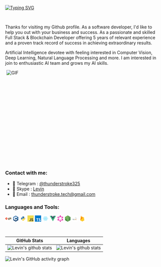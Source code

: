 
[![Typing SVG](https://readme-typing-svg.herokuapp.com?color=%2336BCF7&center=true&vCenter=true&width=600&lines=Hi+there+👋,+Welcome+to+My+Profile!;Over+5+years+of+Full+Stack+and+Blockchain+experience;Data+Science+Machine+learning+enthusiast+)](https://git.io/typing-svg)

<br/>

  Thanks for visiting my Github profile. As a software developer, I'd like to help you out with your business and success. 
  As a passionate and skilled Full Stack & Blockchain Developer offering 5 years of relevant experience and a proven track record of success in achieving extraordinary results.

  Artificial Intelligence devotee with feeling interested in Computer Vision, Deep Learning, Natural Language Processing and more. I am interested in join to enthusiastic AI team and grows my AI skills.
<br/>

<div>
  <img align="right" alt="GIF" src="https://www.mygo.ge/uploads/blog/1584023795.jpg" width="500" height="320" />
</div>


### Contact with me:

- 💬 Telegram : [@thunderstroke325](https://t.me/thunderstroke325)
- 💬 Skype : [Levin](https://join.skype.com/invite/yfZXy52mRGG7)
- 📝 Email : thunderstroke.tech@gmail.com

### Languages and Tools:

<code><img height="20" src="https://raw.githubusercontent.com/github/explore/80688e429a7d4ef2fca1e82350fe8e3517d3494d/topics/git/git.png"></code>
<code><img height="20" src="https://raw.githubusercontent.com/github/explore/80688e429a7d4ef2fca1e82350fe8e3517d3494d/topics/cpp/cpp.png"></code>
<code><img height="20" src="https://raw.githubusercontent.com/github/explore/80688e429a7d4ef2fca1e82350fe8e3517d3494d/topics/python/python.png"></code>
<code><img height="20" src="https://raw.githubusercontent.com/github/explore/80688e429a7d4ef2fca1e82350fe8e3517d3494d/topics/javascript/javascript.png"></code>
<code><img height="20" src="https://raw.githubusercontent.com/github/explore/80688e429a7d4ef2fca1e82350fe8e3517d3494d/topics/typescript/typescript.png"></code>
<code><img height="20" src="https://raw.githubusercontent.com/github/explore/80688e429a7d4ef2fca1e82350fe8e3517d3494d/topics/react/react.png"></code>
<code><img height="20" src="https://raw.githubusercontent.com/github/explore/80688e429a7d4ef2fca1e82350fe8e3517d3494d/topics/vue/vue.png"></code>
<code><img height="20" src="https://raw.githubusercontent.com/github/explore/5c058a388828bb5fde0bcafd4bc867b5bb3f26f3/topics/graphql/graphql.png"></code>
<code><img height="20" src="https://raw.githubusercontent.com/github/explore/80688e429a7d4ef2fca1e82350fe8e3517d3494d/topics/nodejs/nodejs.png"></code>
<code><img height="20" src="https://raw.githubusercontent.com/github/explore/80688e429a7d4ef2fca1e82350fe8e3517d3494d/topics/mysql/mysql.png"></code>
<code><img height="20" src="https://raw.githubusercontent.com/github/explore/80688e429a7d4ef2fca1e82350fe8e3517d3494d/topics/firebase/firebase.png"></code>

<br/>

 GitHub Stats | Languages
--- | --- 
![Levin's github stats](https://github-readme-stats.vercel.app/api?username=thunderstroke325&show_icons=true&theme=vue&include_all_commits=true) | ![Levin's github stats](https://github-readme-stats.vercel.app/api/top-langs/?username=thunderstroke325&theme=vue&layout=compact)

<!--   GitHub stats graph -->
![Levin's GitHub activity graph](https://activity-graph.herokuapp.com/graph?username=thunderstroke325&hide_border=true&theme=github-light)